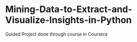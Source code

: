 # Mining-Data-to-Extract-and-Visualize-Insights-in-Python
Guided Project done through course in Coursera
